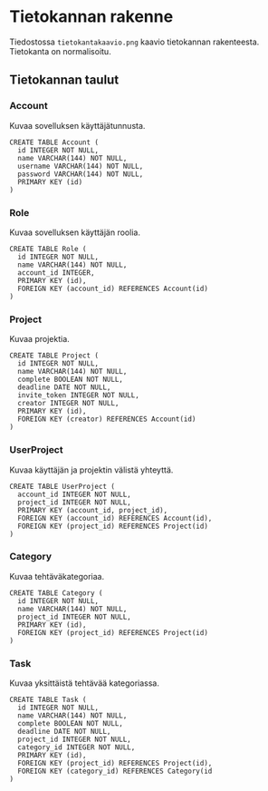 # Tietokannan rakenne

Tiedostossa `tietokantakaavio.png` kaavio tietokannan rakenteesta. Tietokanta on normalisoitu.

## Tietokannan taulut

### Account

Kuvaa sovelluksen käyttäjätunnusta.

```
CREATE TABLE Account (
  id INTEGER NOT NULL,
  name VARCHAR(144) NOT NULL,
  username VARCHAR(144) NOT NULL,
  password VARCHAR(144) NOT NULL,
  PRIMARY KEY (id)
)
```

### Role

Kuvaa sovelluksen käyttäjän roolia.

```
CREATE TABLE Role (
  id INTEGER NOT NULL,
  name VARCHAR(144) NOT NULL,
  account_id INTEGER,
  PRIMARY KEY (id),
  FOREIGN KEY (account_id) REFERENCES Account(id)
)
```

### Project

Kuvaa projektia.

```
CREATE TABLE Project (
  id INTEGER NOT NULL,
  name VARCHAR(144) NOT NULL,
  complete BOOLEAN NOT NULL,
  deadline DATE NOT NULL,
  invite_token INTEGER NOT NULL,
  creator INTEGER NOT NULL,
  PRIMARY KEY (id),
  FOREIGN KEY (creator) REFERENCES Account(id)
)
```


### UserProject

Kuvaa käyttäjän ja projektin välistä yhteyttä.

```
CREATE TABLE UserProject (
  account_id INTEGER NOT NULL,
  project_id INTEGER NOT NULL,
  PRIMARY KEY (account_id, project_id),
  FOREIGN KEY (account_id) REFERENCES Account(id),
  FOREIGN KEY (project_id) REFERENCES Project(id)
)
```

### Category

Kuvaa tehtäväkategoriaa.

```
CREATE TABLE Category (
  id INTEGER NOT NULL,
  name VARCHAR(144) NOT NULL,
  project_id INTEGER NOT NULL,
  PRIMARY KEY (id),
  FOREIGN KEY (project_id) REFERENCES Project(id)
)
```

### Task

Kuvaa yksittäistä tehtävää kategoriassa.

```
CREATE TABLE Task (
  id INTEGER NOT NULL,
  name VARCHAR(144) NOT NULL,
  complete BOOLEAN NOT NULL,
  deadline DATE NOT NULL,
  project_id INTEGER NOT NULL,
  category_id INTEGER NOT NULL,
  PRIMARY KEY (id),
  FOREIGN KEY (project_id) REFERENCES Project(id),
  FOREIGN KEY (category_id) REFERENCES Category(id
)
```

